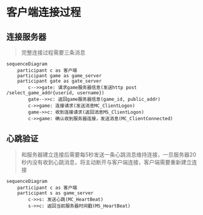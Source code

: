 # 客户端连接过程

## 连接服务器
>完整连接过程需要三条消息

```graph
sequenceDiagram
    participant c as 客户端
    participant game as game_server    
    participant gate as gate_server    
        c-->>gate: 请求game服务器信息(发送http post /select_game_addr{userid, username})
        gate-->>c: 返回game服务器信息(game_id, public_addr)
        c->>game: 连接请求(发送消息MC_ClientLogon)
        game->>c: 收到连接请求(返回消息MS_ClientLogon)
        c->>game: 确认收到服务器连接，发送消息(MC_ClientConnected)
```


## 心跳验证
> 和服务器建立连接后需要每5秒发送一条心跳消息维持连接，一旦服务器20秒内没有收到心跳消息，将主动断开与客户端连接，客户端需要重新建立连接

```graph
sequenceDiagram
    participant c as 客户端
    participant s as game_server    
        c->>s: 发送心跳(MC_HeartBeat)
        s->>c: 返回当前服务器时间戳(MS_HeartBeat)
```

